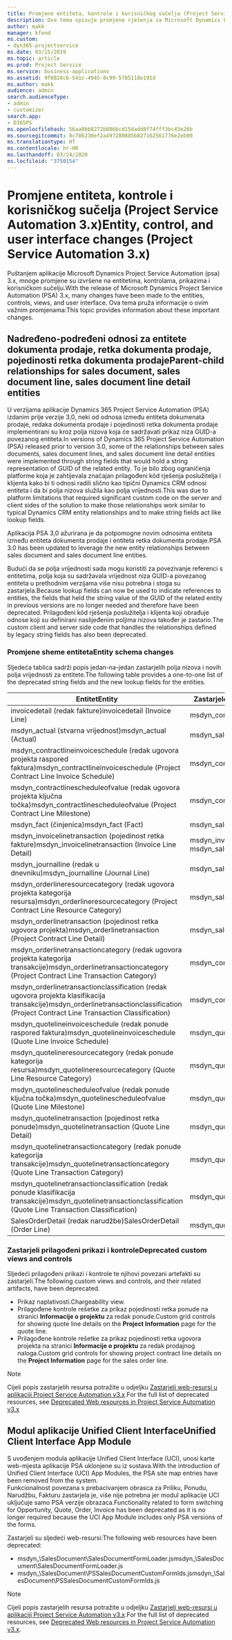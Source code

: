 ```yaml
---
title: Promjene entiteta, kontrole i korisničkog sučelja (Project Service Automation 3.x)
description: Ova tema opisuje promjene rješenja za Microsoft Dynamics Project Service Automation 3.x.
author: makk
manager: kfend
ms.custom:
- dyn365-projectservice
ms.date: 03/15/2019
ms.topic: article
ms.prod: Project Service
ms.service: business-applications
ms.assetid: 9f8828c6-541c-4945-8c99-5785118e191d
ms.author: makk
audience: admin
search.audienceType:
- admin
- customizer
search.app:
- D365PS
ms.openlocfilehash: 56aa0bb8272b886bcd15dadd0f74fff3bc43e26b
ms.sourcegitcommit: 8c786230ef2a497280885b827162561776e2eb00
ms.translationtype: HT
ms.contentlocale: hr-HR
ms.lasthandoff: 03/24/2020
ms.locfileid: "3750154"
---
```

# <a name="entity-control-and-user-interface-changes-project-service-automation-3x"></a><span data-ttu-id="6c7fb-103">Promjene entiteta, kontrole i korisničkog sučelja (Project Service Automation 3.x)</span><span class="sxs-lookup"><span data-stu-id="6c7fb-103">Entity, control, and user interface changes (Project Service Automation 3.x)</span></span>
<span data-ttu-id="6c7fb-104">Puštanjem aplikacije Microsoft Dynamics Project Service Automation (psa) 3.x, mnoge promjene su izvršene na entitetima, kontrolama, prikazima i korisničkom sučelju.</span><span class="sxs-lookup"><span data-stu-id="6c7fb-104">With the release of Microsoft Dynamics Project Service Automation (PSA) 3.x, many changes have been made to the entities, controls, views, and user interface.</span></span> <span data-ttu-id="6c7fb-105">Ova tema pruža informacije o ovim važnim promjenama:</span><span class="sxs-lookup"><span data-stu-id="6c7fb-105">This topic provides information about these important changes.</span></span>

## <a name="parent-child-relationships-for-sales-document-sales-document-line-sales-document-line-detail-entities"></a><span data-ttu-id="6c7fb-106">Nadređeno-podređeni odnosi za entitete dokumenta prodaje, retka dokumenta prodaje, pojedinosti retka dokumenta prodaje</span><span class="sxs-lookup"><span data-stu-id="6c7fb-106">Parent-child relationships for sales document, sales document line, sales document line detail entities</span></span>
<span data-ttu-id="6c7fb-107">U verzijama aplikacije Dynamics 365 Project Service Automation (PSA) izdanim prije verzije 3,0, neki od odnosa između entiteta dokumenata prodaje, redaka dokumenta prodaje i pojedinosti retka dokumenta prodaje implementirani su kroz polja nizova koja će sadržavati prikaz niza GUID-a povezanog entiteta.</span><span class="sxs-lookup"><span data-stu-id="6c7fb-107">In versions of Dynamics 365 Project Service Automation (PSA) released prior to version 3.0, some of the relationships between sales documents, sales document lines, and sales document line detail entities were implemented through string fields that would hold a string representation of GUID of the related entity.</span></span> <span data-ttu-id="6c7fb-108">To je bilo zbog ograničenja platforme koja je zahtijevala značajan prilagođeni kôd rješenja poslužitelja i klijenta kako bi ti odnosi radili slično kao tipični Dynamics CRM odnosi entiteta i da bi polja nizova služila kao polja vrijednosti.</span><span class="sxs-lookup"><span data-stu-id="6c7fb-108">This was due to platform limitations that required significant custom code on the server and client sides of the solution to make those relationships work similar to typical Dynamics CRM entity relationships and to make string fields act like lookup fields.</span></span>

<span data-ttu-id="6c7fb-109">Aplikacija PSA 3,0 ažurirana je da potpomogne novim odnosima entiteta između entiteta dokumenta prodaje i entiteta retka dokumenta prodaje.</span><span class="sxs-lookup"><span data-stu-id="6c7fb-109">PSA 3.0 has been updated to leverage the new entity relationships between sales document and sales document line entities.</span></span>

<span data-ttu-id="6c7fb-110">Budući da se polja vrijednosti sada mogu koristiti za povezivanje referenci s entitetima, polja koja su sadržavala vrijednost niza GUID-a povezanog entiteta u prethodnim verzijama više nisu potrebna i stoga su zastarjela.</span><span class="sxs-lookup"><span data-stu-id="6c7fb-110">Because lookup fields can now be used to indicate references to entities, the fields that held the string value of the GUID of the related entity in previous versions are no longer needed and therefore have been deprecated.</span></span> <span data-ttu-id="6c7fb-111">Prilagođeni kôd rješenja poslužitelja i klijenta koji obrađuje odnose koji su definirani naslijeđenim poljima nizova također je zastario.</span><span class="sxs-lookup"><span data-stu-id="6c7fb-111">The custom client and server side code that handles the relationships defined by legacy string fields has also been deprecated.</span></span>

### <a name="entity-schema-changes"></a><span data-ttu-id="6c7fb-112">Promjene sheme entiteta</span><span class="sxs-lookup"><span data-stu-id="6c7fb-112">Entity schema changes</span></span>
<span data-ttu-id="6c7fb-113">Sljedeća tablica sadrži popis jedan-na-jedan zastarjelih polja nizova i novih polja vrijednosti za entitete.</span><span class="sxs-lookup"><span data-stu-id="6c7fb-113">The following table provides a one-to-one list of the deprecated string fields and the new lookup fields for the entities.</span></span> 

 <span data-ttu-id="6c7fb-114">Entitet</span><span class="sxs-lookup"><span data-stu-id="6c7fb-114">Entity</span></span> |   <span data-ttu-id="6c7fb-115">Zastarjelo polje (niz)</span><span class="sxs-lookup"><span data-stu-id="6c7fb-115">Deprecated field (String)</span></span> | <span data-ttu-id="6c7fb-116">Novo polje (vrijednost)</span><span class="sxs-lookup"><span data-stu-id="6c7fb-116">New field (Lookup)</span></span>
--- | --- | ---
<span data-ttu-id="6c7fb-117">invoicedetail (redak fakture)</span><span class="sxs-lookup"><span data-stu-id="6c7fb-117">invoicedetail (Invoice Line)</span></span> |  <span data-ttu-id="6c7fb-118">msdyn_contractline</span><span class="sxs-lookup"><span data-stu-id="6c7fb-118">msdyn_contractline</span></span> |    <span data-ttu-id="6c7fb-119">msdyn_contractlineid</span><span class="sxs-lookup"><span data-stu-id="6c7fb-119">msdyn_contractlineid</span></span>
<span data-ttu-id="6c7fb-120">msdyn_actual (stvarna vrijednost)</span><span class="sxs-lookup"><span data-stu-id="6c7fb-120">msdyn_actual (Actual)</span></span> | <span data-ttu-id="6c7fb-121">msdyn_salescontractline</span><span class="sxs-lookup"><span data-stu-id="6c7fb-121">msdyn_salescontractline</span></span> |   <span data-ttu-id="6c7fb-122">msdyn_salescontractlineid</span><span class="sxs-lookup"><span data-stu-id="6c7fb-122">msdyn_salescontractlineid</span></span>
<span data-ttu-id="6c7fb-123">msdyn_contractlineinvoiceschedule (redak ugovora projekta raspored faktura)</span><span class="sxs-lookup"><span data-stu-id="6c7fb-123">msdyn_contractlineinvoiceschedule (Project Contract Line Invoice Schedule)</span></span> |    <span data-ttu-id="6c7fb-124">msdyn_contractline</span><span class="sxs-lookup"><span data-stu-id="6c7fb-124">msdyn_contractline</span></span> |    <span data-ttu-id="6c7fb-125">msdyn_contractlineid</span><span class="sxs-lookup"><span data-stu-id="6c7fb-125">msdyn_contractlineid</span></span>
<span data-ttu-id="6c7fb-126">msdyn_contractlinescheduleofvalue (redak ugovora projekta ključna točka)</span><span class="sxs-lookup"><span data-stu-id="6c7fb-126">msdyn_contractlinescheduleofvalue (Project Contract Line Milestone)</span></span> |   <span data-ttu-id="6c7fb-127">msdyn_contractline</span><span class="sxs-lookup"><span data-stu-id="6c7fb-127">msdyn_contractline</span></span> |    <span data-ttu-id="6c7fb-128">msdyn_contractlineid</span><span class="sxs-lookup"><span data-stu-id="6c7fb-128">msdyn_contractlineid</span></span>
<span data-ttu-id="6c7fb-129">msdyn_fact (činjenica)</span><span class="sxs-lookup"><span data-stu-id="6c7fb-129">msdyn_fact (Fact)</span></span> | <span data-ttu-id="6c7fb-130">msdyn_salescontractline</span><span class="sxs-lookup"><span data-stu-id="6c7fb-130">msdyn_salescontractline</span></span> |   <span data-ttu-id="6c7fb-131">msdyn_salescontractlineid</span><span class="sxs-lookup"><span data-stu-id="6c7fb-131">msdyn_salescontractlineid</span></span>
<span data-ttu-id="6c7fb-132">msdyn_invoicelinetransaction (pojedinost retka fakture)</span><span class="sxs-lookup"><span data-stu-id="6c7fb-132">msdyn_invoicelinetransaction (Invoice Line Detail)</span></span> | <span data-ttu-id="6c7fb-133">msdyn_invoiceline</span><span class="sxs-lookup"><span data-stu-id="6c7fb-133">msdyn_invoiceline</span></span> <br> <span data-ttu-id="6c7fb-134">msdyn_salescontractline</span><span class="sxs-lookup"><span data-stu-id="6c7fb-134">msdyn_salescontractline</span></span> | <span data-ttu-id="6c7fb-135">msdyn_invoicelineid</span><span class="sxs-lookup"><span data-stu-id="6c7fb-135">msdyn_invoicelineid</span></span> <br> <span data-ttu-id="6c7fb-136">msdyn_salescontractlineid</span><span class="sxs-lookup"><span data-stu-id="6c7fb-136">msdyn_salescontractlineid</span></span>
<span data-ttu-id="6c7fb-137">msdyn_journalline (redak u dnevniku)</span><span class="sxs-lookup"><span data-stu-id="6c7fb-137">msdyn_journalline (Journal Line)</span></span> |  <span data-ttu-id="6c7fb-138">msdyn_salescontractline</span><span class="sxs-lookup"><span data-stu-id="6c7fb-138">msdyn_salescontractline</span></span> |   <span data-ttu-id="6c7fb-139">msdyn_salescontractlineid</span><span class="sxs-lookup"><span data-stu-id="6c7fb-139">msdyn_salescontractlineid</span></span>
<span data-ttu-id="6c7fb-140">msdyn_orderlineresourcecategory (redak ugovora projekta kategorija resursa)</span><span class="sxs-lookup"><span data-stu-id="6c7fb-140">msdyn_orderlineresourcecategory (Project Contract Line Resource Category)</span></span> | <span data-ttu-id="6c7fb-141">msdyn_salescontractline</span><span class="sxs-lookup"><span data-stu-id="6c7fb-141">msdyn_salescontractline</span></span> |   <span data-ttu-id="6c7fb-142">msdyn_contractlineid</span><span class="sxs-lookup"><span data-stu-id="6c7fb-142">msdyn_contractlineid</span></span>
<span data-ttu-id="6c7fb-143">msdyn_orderlinetransaction (pojedinost retka ugovora projekta)</span><span class="sxs-lookup"><span data-stu-id="6c7fb-143">msdyn_orderlinetransaction (Project Contract Line Detail)</span></span> | <span data-ttu-id="6c7fb-144">msdyn_salescontractline</span><span class="sxs-lookup"><span data-stu-id="6c7fb-144">msdyn_salescontractline</span></span> |   <span data-ttu-id="6c7fb-145">msdyn_salescontractlineid</span><span class="sxs-lookup"><span data-stu-id="6c7fb-145">msdyn_salescontractlineid</span></span>
<span data-ttu-id="6c7fb-146">msdyn_orderlinetransactioncategory (redak ugovora projekta kategorija transakcije)</span><span class="sxs-lookup"><span data-stu-id="6c7fb-146">msdyn_orderlinetransactioncategory (Project Contract Line Transaction Category)</span></span> |   <span data-ttu-id="6c7fb-147">msdyn_contractline</span><span class="sxs-lookup"><span data-stu-id="6c7fb-147">msdyn_contractline</span></span> |    <span data-ttu-id="6c7fb-148">msdyn_contractlineid</span><span class="sxs-lookup"><span data-stu-id="6c7fb-148">msdyn_contractlineid</span></span>
<span data-ttu-id="6c7fb-149">msdyn_orderlinetransactionclassification (redak ugovora projekta klasifikacija transakcije)</span><span class="sxs-lookup"><span data-stu-id="6c7fb-149">msdyn_orderlinetransactionclassification (Project Contract Line Transaction Classification)</span></span> |   <span data-ttu-id="6c7fb-150">msdyn_contractline</span><span class="sxs-lookup"><span data-stu-id="6c7fb-150">msdyn_contractline</span></span> |    <span data-ttu-id="6c7fb-151">msdyn_contractlineid</span><span class="sxs-lookup"><span data-stu-id="6c7fb-151">msdyn_contractlineid</span></span>
<span data-ttu-id="6c7fb-152">msdyn_quotelineinvoiceschedule (redak ponude raspored faktura)</span><span class="sxs-lookup"><span data-stu-id="6c7fb-152">msdyn_quotelineinvoiceschedule (Quote Line Invoice Schedule)</span></span> |  <span data-ttu-id="6c7fb-153">msdyn_quoteline</span><span class="sxs-lookup"><span data-stu-id="6c7fb-153">msdyn_quoteline</span></span> |   <span data-ttu-id="6c7fb-154">msdyn_quotelineid</span><span class="sxs-lookup"><span data-stu-id="6c7fb-154">msdyn_quotelineid</span></span>
<span data-ttu-id="6c7fb-155">msdyn_quotelineresourcecategory (redak ponude kategorija resursa)</span><span class="sxs-lookup"><span data-stu-id="6c7fb-155">msdyn_quotelineresourcecategory (Quote Line Resource Category)</span></span> |    <span data-ttu-id="6c7fb-156">msdyn_quoteline</span><span class="sxs-lookup"><span data-stu-id="6c7fb-156">msdyn_quoteline</span></span> |   <span data-ttu-id="6c7fb-157">msdyn_quotelineid</span><span class="sxs-lookup"><span data-stu-id="6c7fb-157">msdyn_quotelineid</span></span>
<span data-ttu-id="6c7fb-158">msdyn_quotelinescheduleofvalue (redak ponude ključna točka)</span><span class="sxs-lookup"><span data-stu-id="6c7fb-158">msdyn_quotelinescheduleofvalue (Quote Line Milestone)</span></span> | <span data-ttu-id="6c7fb-159">msdyn_quoteline</span><span class="sxs-lookup"><span data-stu-id="6c7fb-159">msdyn_quoteline</span></span> |   <span data-ttu-id="6c7fb-160">msdyn_quotelineid</span><span class="sxs-lookup"><span data-stu-id="6c7fb-160">msdyn_quotelineid</span></span>
<span data-ttu-id="6c7fb-161">msdyn_quotelinetransaction (pojedinost retka ponude)</span><span class="sxs-lookup"><span data-stu-id="6c7fb-161">msdyn_quotelinetransaction (Quote Line Detail)</span></span> |    <span data-ttu-id="6c7fb-162">msdyn_quoteline</span><span class="sxs-lookup"><span data-stu-id="6c7fb-162">msdyn_quoteline</span></span> |   <span data-ttu-id="6c7fb-163">msdyn_quotelineid</span><span class="sxs-lookup"><span data-stu-id="6c7fb-163">msdyn_quotelineid</span></span>
<span data-ttu-id="6c7fb-164">msdyn_quotelinetransactioncategory (redak ponude kategorija transakcije)</span><span class="sxs-lookup"><span data-stu-id="6c7fb-164">msdyn_quotelinetransactioncategory (Quote Line Transaction Category)</span></span> |  <span data-ttu-id="6c7fb-165">msdyn_quoteline</span><span class="sxs-lookup"><span data-stu-id="6c7fb-165">msdyn_quoteline</span></span> |   <span data-ttu-id="6c7fb-166">msdyn_quotelineid</span><span class="sxs-lookup"><span data-stu-id="6c7fb-166">msdyn_quotelineid</span></span>
<span data-ttu-id="6c7fb-167">msdyn_quotelinetransactionclassification (redak ponude klasifikacija transakcije)</span><span class="sxs-lookup"><span data-stu-id="6c7fb-167">msdyn_quotelinetransactionclassification (Quote Line Transaction Classification)</span></span> |  <span data-ttu-id="6c7fb-168">msdyn_quoteline</span><span class="sxs-lookup"><span data-stu-id="6c7fb-168">msdyn_quoteline</span></span> |   <span data-ttu-id="6c7fb-169">msdyn_quotelineid</span><span class="sxs-lookup"><span data-stu-id="6c7fb-169">msdyn_quotelineid</span></span>
<span data-ttu-id="6c7fb-170">SalesOrderDetail (redak narudžbe)</span><span class="sxs-lookup"><span data-stu-id="6c7fb-170">SalesOrderDetail (Order Line)</span></span> | <span data-ttu-id="6c7fb-171">msdyn_quotelineid</span><span class="sxs-lookup"><span data-stu-id="6c7fb-171">msdyn_quotelineid</span></span> | <span data-ttu-id="6c7fb-172">msdyn_quoteline</span><span class="sxs-lookup"><span data-stu-id="6c7fb-172">msdyn_quoteline</span></span> 

### <a name="deprecated-custom-views-and-controls"></a><span data-ttu-id="6c7fb-173">Zastarjeli prilagođeni prikazi i kontrole</span><span class="sxs-lookup"><span data-stu-id="6c7fb-173">Deprecated custom views and controls</span></span>
<span data-ttu-id="6c7fb-174">Sljedeći prilagođeni prikazi i kontrole te njihovi povezani artefakti su zastarjeli.</span><span class="sxs-lookup"><span data-stu-id="6c7fb-174">The following custom views and controls, and their related artifacts, have been deprecated.</span></span>

- <span data-ttu-id="6c7fb-175">Prikaz naplativosti.</span><span class="sxs-lookup"><span data-stu-id="6c7fb-175">Chargeability view.</span></span>
- <span data-ttu-id="6c7fb-176">Prilagođene kontrole rešetke za prikaz pojedinosti retka ponude na stranici **Informacije o projektu** za redak ponude.</span><span class="sxs-lookup"><span data-stu-id="6c7fb-176">Custom grid controls for showing quote line details on the **Project Information** page for the quote line.</span></span>
- <span data-ttu-id="6c7fb-177">Prilagođene kontrole rešetke za prikaz pojedinosti retka ugovora projekta na stranici **Informacije o projektu** za redak prodajnog naloga.</span><span class="sxs-lookup"><span data-stu-id="6c7fb-177">Custom grid controls for showing project contract line details on the **Project Information** page for the sales order line.</span></span>

> [!NOTE]
> <span data-ttu-id="6c7fb-178">Cijeli popis zastarjelih resursa potražite u odjeljku [Zastarjeli web-resursi u aplikaciji Project Service Automation v3.x](../developer-guides/web-resources-deprecated-v3.x.md).</span><span class="sxs-lookup"><span data-stu-id="6c7fb-178">For the full list of deprecated resources, see [Deprecated Web resources in Project Service Automation v3.x](../developer-guides/web-resources-deprecated-v3.x.md)</span></span>

## <a name="unified-client-interface-app-module"></a><span data-ttu-id="6c7fb-179">Modul aplikacije Unified Client Interface</span><span class="sxs-lookup"><span data-stu-id="6c7fb-179">Unified Client Interface App Module</span></span>
<span data-ttu-id="6c7fb-180">S uvođenjem modula aplikacije Unified Client Interface (UCI), unosi karte web-mjesta aplikacije PSA uklonjene su iz sustava.</span><span class="sxs-lookup"><span data-stu-id="6c7fb-180">With the introduction of Unified Client Interface (UCI) App Modules, the PSA site map entries have been removed from the system.</span></span>  
<span data-ttu-id="6c7fb-181">Funkcionalnost povezana s prebacivanjem obrasca za Priliku, Ponudu, Narudžbu, Fakturu zastarjela je, više nije potrebna jer modul aplikacije UCI uključuje samo PSA verzije obrazaca.</span><span class="sxs-lookup"><span data-stu-id="6c7fb-181">Functionality related to form switching for Opportunity, Quote, Order, Invoice has been deprecated as it is no longer required because the UCI App Module includes only PSA versions of the forms.</span></span>  

<span data-ttu-id="6c7fb-182">Zastarjeli su sljedeći web-resursi:</span><span class="sxs-lookup"><span data-stu-id="6c7fb-182">The following web resources have been deprecated:</span></span>

- <span data-ttu-id="6c7fb-183">msdyn_\SalesDocument\SalesDocumentFormLoader.js</span><span class="sxs-lookup"><span data-stu-id="6c7fb-183">msdyn_\SalesDocument\SalesDocumentFormLoader.js</span></span>
- <span data-ttu-id="6c7fb-184">msdyn_\SalesDocument\PSSalesDocumentCustomFormIds.js</span><span class="sxs-lookup"><span data-stu-id="6c7fb-184">msdyn_\SalesDocument\PSSalesDocumentCustomFormIds.js</span></span>

> [!NOTE]
> <span data-ttu-id="6c7fb-185">Cijeli popis zastarjelih resursa potražite u odjeljku [Zastarjeli web-resursi u aplikaciji Project Service Automation v3.x](../developer-guides/web-resources-deprecated-v3.x.md).</span><span class="sxs-lookup"><span data-stu-id="6c7fb-185">For the full list of deprecated resources, see [Deprecated Web resources in Project Service Automation v3.x](../developer-guides/web-resources-deprecated-v3.x.md).</span></span>


